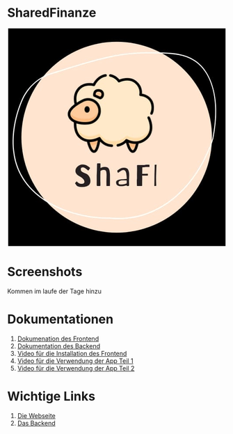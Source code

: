 # SharedFinanze
<p align="center">
 <img alt ="ShaFi Logo"  src="./Doku_Unterlagen/LogoShaFi.png" height = 10% width= auto>
</p>


# Screenshots
Kommen im laufe der Tage hinzu

# Dokumentationen
1. [Dokumenation des Frontend](https://github.com/Davo00/aktien-app-frontend/tree/main/ShaFi#readme)
2. [Dokumentation des Backend](https://github.com/Davo00/aktien-app-backend/blob/main/README.md)
3. [Video für die Installation des Frontend](https://www.youtube.com/watch?v=ffVUVSiPxsY)
4. [Video für die Verwendung der App Teil 1](https://www.youtube.com/watch?v=0llMC2TA-Mg)
5. [Video für die Verwendung der App Teil 2](https://www.youtube.com/watch?v=hI-njaEO65k)


# Wichtige Links
1. [Die Webseite](http://162.55.185.65/)
2. [Das Backend](https://github.com/Davo00/aktien-app-backend)

